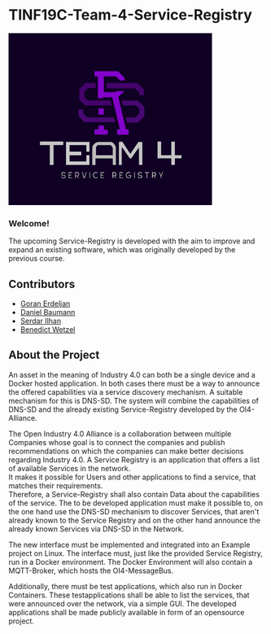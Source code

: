 # TINF19C-Team-4-Service-Registry

![Logo](Assets/Pictures/Logo.png)

### Welcome!

The upcoming Service-Registry is developed with the aim to improve and expand an existing software, which was originally developed by the previous course. 

## Contributors
- [Goran Erdeljan](https://github.com/GoranErdeljan)
- [Daniel Baumann](https://github.com/DanielErich)
- [Serdar Ilhan](https://github.com/serdarilhan)
- [Benedict Wetzel](https://github.com/wetzelbe) 

## About the Project

An asset in the meaning of Industry 4.0 can both be a single device and a Docker hosted application. 
In both cases there must be a way to announce the offered capabilities via a service discovery mechanism. A suitable mechanism for this is DNS-SD. The system will combine the capabilities of DNS-SD and the already existing Service-Registry developed by the OI4-Alliance.

The Open Industry 4.0 Alliance is a collaboration between multiple Companies whose goal is to connect the companies and publish recommendations on which the companies can make better decisions regarding Industry 4.0. A Service Registry is an application that offers a list of available Services in the network.<br>
It makes it possible for Users and other applications to find a service, that matches their requirements.<br>
Therefore, a Service-Registry shall also contain Data about the capabilities of the service.
The to be developed application must make it possible to, on the one hand use the DNS-SD mechanism to discover Services, that aren't already known to the Service Registry and on the other hand announce the already known Services via DNS-SD in the Network.<br>

The new interface must be implemented and integrated into an Example project on Linux. The interface must, just like the provided Service Registry, run in a Docker environment. The Docker Environment will also contain a MQTT-Broker, which hosts the OI4-MessageBus.

Additionally, there must be test applications, which also run in Docker Containers. These testapplications shall be able to list the services, that were announced over the network, via a simple GUI. The developed applications shall be made publicly available in form of an opensource project.
